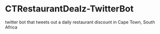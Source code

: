 # CTRestaurantDealz-TwitterBot
twitter bot that tweets out a daily restaurant discount in Cape Town, South Africa
